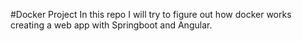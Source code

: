 #Docker Project
In this repo I will try to figure out how docker works creating a web app with Springboot and Angular.
